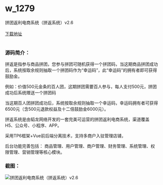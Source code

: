 # w_1279
拼团返利电商系统（拼返系统）v2.6
<br/></br>
[下载地址](https://www.uuid2.com/1279.html "下载地址")
<br/></br>
<h3>源码简介：</h3>
<p>拼返是指参与商品拼团，您参与拼团可随机获得一个拼团码，当这期商品拼团成功后，系统按取余规则抽取一个拼团码作为“幸运码”，此“幸运码”的拥有者即可获得鼓励金。  <p>
<p>例如：价值500元金条的百人团，这期拼团需要百人参与，每人支付500元，拼团成功后系统赠送一个拼团码<p>
<p>当这期百人团拼团成功后，系统按取余规则抽取一个幸运码，幸运码拥有者可获得6500元（含500元退款权益及十二倍鼓励金6000元）。  <p>
<p>拼返系统是由韬龙网络开发的一套完美可运营的拼团返利电商系统，渠道覆盖H5、公众号、小程序、APP。  <p>
<p>采用TP6框架+Vue前后端分离技术，支持多商户入驻管理店铺，<p>
<p>后台功能完善包括：  商品管理、用户管理、商户管理、财务管理、系统管理、权限管理、营销管理等核心模块。<p>
<h3>截图：</h3>
<img src="https://www.uuid2.com/wp-content/uploads/img/202107/ee6d8de243.jpg" alt="拼团返利电商系统（拼返系统）v2.6">
